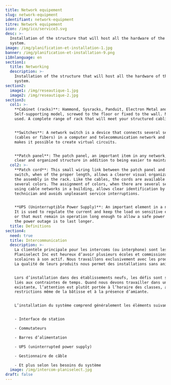 ```yaml
---
title: Network equipement
slug: network-equipment
identifiant: network-equipment
titre: Network equipement
icon: /img/ico/service3.svg
desc: >-
  Installation of the structure that will host all the hardware of the network
  system.
image: /img/planification-et-installation-1.jpg
banner: /img/planification-et-installation-9.png
i18nlanguage: en
section1:
  title: Networking
  description: >-
    Installation of the structure that will host all the hardware of the network
    system.
section2:
  image1: /img/reseautique-1.jpg
  image2: /img/reseautique-2.jpg
section3:
  col1: >-
    **Cabinet (racks)**: Hammond, Sysracks, Panduit, Electron Metal and more.
    Self-supporting model, screwed to the floor or fixed to the wall. New or
    used. A complete range of rack that will meet your structured cabling needs.


    **Switches**: A network switch is a device that connects several segments
    (cables or fibers) in a computer and telecommunication network and that
    makes it possible to create virtual circuits.


    **Patch panel**: The patch panel, an important item in any network, allows a
    clear and organized structure in addition to being easier to maintain.
  col2: >-
    **Patch cord**: This small wiring link between the patch panel and the
    switch, when of the proper length, allows a clearer visual organization of
    the assembly in the rack. Like the cables, the cords are available in
    several colors. The assignment of colors, when there are several services
    using cable networks in a building, allows clear identification by the
    technician and avoids unpleasant service interruptions.


    **UPS (Uninterruptible Power Supply)**: An important element in a network.
    It is used to regulate the current and keep the load on sensitive equipment
    or that must remain in operation long enough to allow a safe power off if
    the power outage is to last longer.
  title: Definitions
section4:
  need: true
  title: Intercommunication
  description: >-
    La clientèle principale pour les intercoms (ou interphone) sont les écoles.
    Planiselect Inc est heureux d’avoir plusieurs écoles et commissions
    scolaires à son actif. Nous travaillons exclusivement avec les produits TOA.
    La qualité de leurs produits nous permet des installations sans anicroches.


    Lors d’installation dans des établissements neufs, les défis sont surtout
    liés aux contraintes de temps. Quand nous devons travailler dans une école
    existante, l’attention est plutôt portée à l’horaire des classes, aux
    restrictions même de la bâtisse et à la présence d’amiante. 


    L’installation du système comprend généralement les éléments suivants:


    - Interface de station

    - Commutateurs 

    - Barres d’alimentation

    - UPS (uninterrupted power supply)

    - Gestionnaire de câble

    - Et plus selon les besoins du système
  image: /img/intercom-planiselect.jpg
draft: false
---
```


